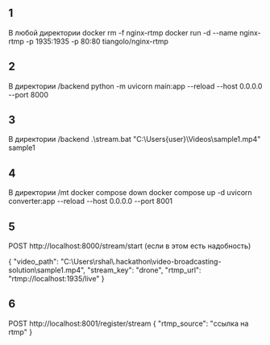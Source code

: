 ## 1 
В любой директории
docker rm -f nginx-rtmp
docker run -d --name nginx-rtmp -p 1935:1935 -p 80:80 tiangolo/nginx-rtmp

## 2
В директории /backend
python -m uvicorn main:app --reload --host 0.0.0.0 --port 8000

## 3
В директории /backend
.\stream.bat "C:\Users\{user}\Videos\sample1.mp4" sample1


## 4
В директории /mt
docker compose down
docker compose up -d
uvicorn converter:app --reload --host 0.0.0.0 --port 8001

## 5
POST http://localhost:8000/stream/start (если в этом есть надобность)

{
  "video_path": "C:\\Users\\rshal\\.hackathon\\video-broadcasting-solution\\sample1.mp4",
  "stream_key": "drone",
  "rtmp_url": "rtmp://localhost:1935/live"
}

## 6
POST http://localhost:8001/register/stream
{
  "rtmp_source": "ссылка на rtmp"
}